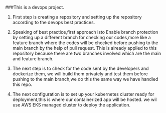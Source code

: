 ###This is a devops project.

1. First step is creating a repository and setting up the repository according to the 
devops best practices.

2. Speaking of best practice,first approach isto Enable branch protection by setting up a different branch for checking our codes,more like a feature branch where the codes will be checked before pushing to the main branch by the help of pull request. This is already applied to this repository because there are two branches involved which are the main and feature branch.
3. The next step is to check for the code sent by the developers and dockerize them, we will build them privately and test them before pushing to the main branch,we do this the  same way we have handled this repo.
4. The next configuration is to set up your kubernetes cluster ready for deployment,this is where our containerized app will be hosted. we wil use AWS EKS managed cluster to deploy the application.


